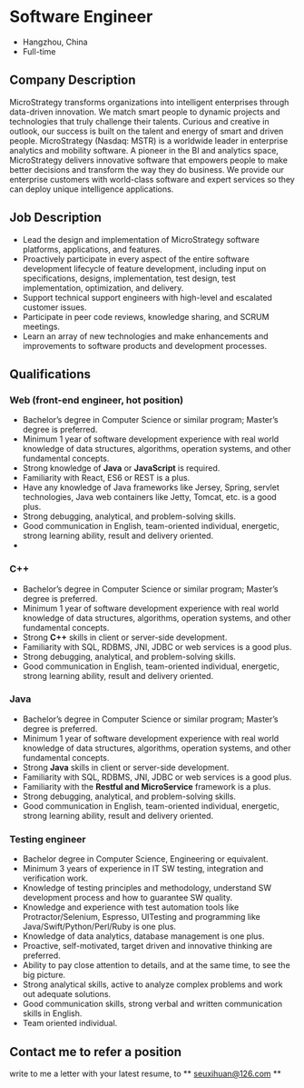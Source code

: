 # Software Engineer

- Hangzhou, China
- Full-time

## Company Description

MicroStrategy transforms organizations into intelligent enterprises through data-driven innovation. We match smart people to dynamic projects and technologies that truly challenge their talents. Curious and creative in outlook, our success is built on the talent and energy of smart and driven people. MicroStrategy (Nasdaq: MSTR) is a worldwide leader in enterprise analytics and mobility software. A pioneer in the BI and analytics space, MicroStrategy delivers innovative software that empowers people to make better decisions and transform the way they do business. We provide our enterprise customers with world-class software and expert services so they can deploy unique intelligence applications.

## Job Description

- Lead the design and implementation of MicroStrategy software platforms, applications, and features.
- Proactively participate in every aspect of the entire software development lifecycle of feature development, including input on specifications, designs, implementation, test design, test implementation, optimization, and delivery.
- Support technical support engineers with high-level and escalated customer issues.
- Participate in peer code reviews, knowledge sharing, and SCRUM meetings.
- Learn an array of new technologies and make enhancements and improvements to software products and development processes.

## Qualifications

### Web (front-end engineer, hot position)

- Bachelor’s degree in Computer Science or similar program; Master’s degree is preferred.
- Minimum 1 year of software development experience with real world knowledge of data structures, algorithms, operation systems, and other fundamental concepts.
- Strong knowledge of **Java** or **JavaScript** is required.
- Familiarity with React, ES6 or REST is a plus.
- Have any knowledge of Java frameworks like Jersey, Spring, servlet technologies, Java web containers like Jetty, Tomcat, etc. is a good plus.
- Strong debugging, analytical, and problem-solving skills.
- Good communication in English, team-oriented individual, energetic, strong learning ability, result and delivery oriented.
- 

### C++

- Bachelor’s degree in Computer Science or similar program; Master’s degree is preferred.
- Minimum 1 year of software development experience with real world knowledge of data structures, algorithms, operation systems, and other fundamental concepts.
- Strong **C++** skills in client or server-side development.
- Familiarity with SQL, RDBMS, JNI, JDBC or web services is a good plus.
- Strong debugging, analytical, and problem-solving skills.
- Good communication in English, team-oriented individual, energetic, strong learning ability, result and delivery oriented.

### Java

- Bachelor’s degree in Computer Science or similar program; Master’s degree is preferred.
- Minimum 1 year of software development experience with real world knowledge of data structures, algorithms, operation systems, and other fundamental concepts.
- Strong **Java** skills in client or server-side development.
- Familiarity with SQL, RDBMS, JNI, JDBC or web services is a good plus.
- Familiarity with the **Restful and MicroService** framework is a plus.
- Strong debugging, analytical, and problem-solving skills.
- Good communication in English, team-oriented individual, energetic, strong learning ability, result and delivery oriented.

### Testing engineer

- Bachelor degree in Computer Science, Engineering or equivalent.
- Minimum 3 years of experience in IT SW testing, integration and verification work.
- Knowledge of testing principles and methodology, understand SW development process and how to guarantee SW quality.
- Knowledge and experience with test automation tools like Protractor/Selenium, Espresso, UITesting and programming like Java/Swift/Python/Perl/Ruby is one plus.
- Knowledge of data analytics, database management is one plus.
- Proactive, self-motivated, target driven and innovative thinking are preferred.
- Ability to pay close attention to details, and at the same time, to see the big picture.
- Strong analytical skills, active to analyze complex problems and work out adequate solutions.
- Good communication skills, strong verbal and written communication skills in English.
- Team oriented individual.

## Contact me to refer a position
write to me a letter with your latest resume, to ** seuxihuan@126.com **

